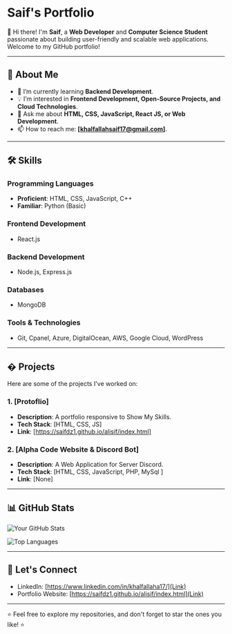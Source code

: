 # Saif's Portfolio

👋 Hi there! I'm **Saif**, a **Web Developer** and **Computer Science Student** passionate about building user-friendly and scalable web applications. Welcome to my GitHub portfolio!

---

## 🚀 About Me

- 🌱 I’m currently learning **Backend Development**.
- 💡 I’m interested in **Frontend Development, Open-Source Projects, and Cloud Technologies**.
- 💬 Ask me about **HTML, CSS, JavaScript, React JS, or Web Development**.
- 📫 How to reach me: **[khalfallahsaif17@gmail.com]**.

---

## 🛠️ Skills

### Programming Languages
- **Proficient**: HTML, CSS, JavaScript, C++
- **Familiar**: Python (Basic)

### Frontend Development
- React.js

### Backend Development
- Node.js, Express.js

### Databases
- MongoDB

### Tools & Technologies
- Git, Cpanel, Azure, DigitalOcean, AWS, Google Cloud, WordPress

---

## � Projects

Here are some of the projects I've worked on:

### 1. [Protoflio]
- **Description**: A portfolio responsive to Show My Skills.
- **Tech Stack**: [HTML, CSS, JS]
- **Link**: [https://saifdz1.github.io/alisif/index.html]

### 2. [Alpha Code Website & Discord Bot]
- **Description**: A Web Application for Server Discord.
- **Tech Stack**: [HTML, CSS, JavaScript, PHP, MySql ]
- **Link**: [None]

---


## 📊 GitHub Stats

![Your GitHub Stats](https://github-readme-stats.vercel.app/api?username=saifdz1&show_icons=true&theme=radical)

![Top Languages](https://github-readme-stats.vercel.app/api/top-langs/?username=saifdz1&layout=compact&theme=radical)

---

## 🤝 Let's Connect

- LinkedIn: [https://www.linkedin.com/in/khalfallaha17/](Link)
- Portfolio Website: [https://saifdz1.github.io/alisif/index.html](Link)

---

⭐ Feel free to explore my repositories, and don't forget to star the ones you like! ⭐
